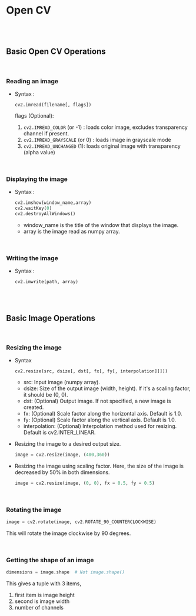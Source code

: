 # Open CV

<br>
<br>

## Basic Open CV Operations

<br>

### Reading an image

- Syntax :

  ```
  cv2.imread(filename[, flags])
  ```

  flags (Optional):

  1. `cv2.IMREAD_COLOR` (or -1) : loads color image, excludes transparency channel if present.
  2. `cv2.IMREAD_GRAYSCALE` (or 0) : loads image in grayscale mode
  3. `cv2.IMREAD_UNCHANGED` (1): loads original image with transparency (alpha value)

<br>

### Displaying the image

- Syntax :

  ```python
  cv2.imshow(window_name,array)
  cv2.waitKey(0)
  cv2.destroyAllWindows()
  ```

  - window_name is the title of the window that displays the image.
  - array is the image read as numpy array.

<br>

### Writing the image

- Syntax :
  ```python
  cv2.imwrite(path, array)
  ```

<br>
<br>

## Basic Image Operations

<br>

### Resizing the image

- Syntax

  ```
  cv2.resize(src, dsize[, dst[, fx[, fy[, interpolation]]]])
  ```

  - src: Input image (numpy array).
  - dsize: Size of the output image (width, height). If it's a scaling factor, it should be (0, 0).
  - dst: (Optional) Output image. If not specified, a new image is created.
  - fx: (Optional) Scale factor along the horizontal axis. Default is 1.0.
  - fy: (Optional) Scale factor along the vertical axis. Default is 1.0.
  - interpolation: (Optional) Interpolation method used for resizing. Default is cv2.INTER_LINEAR.

- Resizing the image to a desired output size.

  ```python
  image = cv2.resize(image, (400,360))
  ```

- Resizing the image using scaling factor. Here, the size of the image is decreased by 50% in both dimensions.

  ```python
  image = cv2.resize(image, (0, 0), fx = 0.5, fy = 0.5)
  ```

<br>

### Rotating the image

```python
image = cv2.rotate(image, cv2.ROTATE_90_COUNTERCLOCKWISE)
```

This will rotate the image clockwise by 90 degrees.

<br>

### Getting the shape of an image

```python
dimensions = image.shape  # Not image.shape()
```

This gives a tuple with 3 items,

1. first item is image height
2. second is image width
3. number of channels

